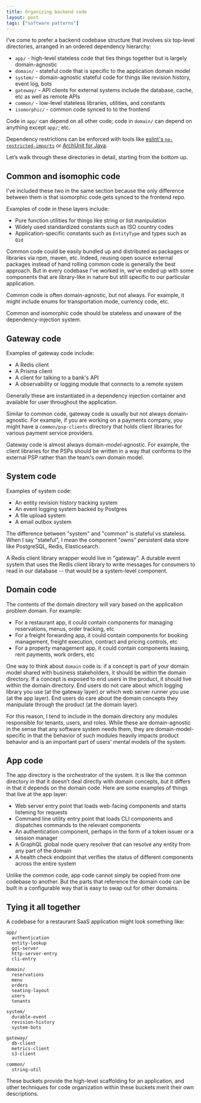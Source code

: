 ```yaml
---
title: Organizing backend code
layout: post
tags: ["software patterns"]
---
```


I’ve come to prefer a backend codebase structure that involves six top-level directories, arranged in an ordered dependency hierarchy:

- `app/` - high-level stateless code that ties things together but is largely domain-agnostic
- `domain/` - stateful code that is specific to the application domain model
- `system/` - domain-agnostic stateful code for things like revision history, event log, bots
- `gateway/` - API clients for external systems include the database, cache, etc as well as remote APIs
- `common/` - low-level stateless libraries, utilities, and constants
- `isomorphic/` - common code synced to to the frontend

Code in `app/` can depend on all other code; code in `domain/` can depend on anything except `app/`; etc.

Dependency restrictions can be enforced with tools like [eslint's `no-restricted-imports`](https://eslint.org/docs/rules/no-restricted-imports) or [ArchUnit for Java](https://www.archunit.org/).

Let’s walk through these directories in detail, starting from the bottom up.

## Common and isomophic code

I've included these two in the same section because the only difference between them is that isomorphic code gets synced to the frontend repo.

Examples of code in these layers include:

- Pure function utilities for things like string or list manipulation
- Widely used standardized constants such as ISO country codes
- Application-specific constants such as `EntityType` and types such as `Qid`

Common code could be easily bundled up and distributed as packages or libraries via npm, maven, etc. Indeed, reusing open source external packages instead of hand rolling common code is generally the best approach. But in every codebase I’ve worked in, we’ve ended up with some components that are library-like in nature but still specific to our particular application.

Common code is often domain-agnostic, but not always. For example, it might include enums for transportation mode, currency code, etc.

Common and isomorphic code should be stateless and unaware of the dependency-injection system.

## Gateway code

Examples of gateway code include:

- A Redis client
- A Prisma client
- A client for talking to a bank's API
- A observability or logging module that connects to a remote system

Generally these are instantiated in a dependency injection container and available for user throughout the application.

Similar to common code, gateway code is usually but not always domain-agnostic. For example, if you are working on a payments company, you might have a `common/psp-clients` directory that holds client libraries for various payment service providers.

Gateway code is almost always domain-_model_-agnostic. For example, the client libraries for the PSPs should be written in a way that conforms to the external PSP rather than the team's own domain model.

## System code

Examples of system code:

- An entity revision history tracking system
- An event logging system backed by Postgres
- A file upload system
- A email outbox system

The difference between "system" and "common" is stateful vs stateless. When I say "stateful", I mean the component "owns" persistent data store like PostgreSQL, Redis, Elasticsearch.

A Redis client library wrapper would live in "gateway". A durable event system that uses the Redis client library to write messages for consumers to read in our database -- that would be a system-level component.

## Domain code

The contents of the domain directory will vary based on the application problem domain. For example:

- For a restaurant app, it could contain components for managing reservations, menus, order tracking, etc
- For a freight forwarding app, it could contain components for booking management, freight execution, contract and pricing controls, etc
- For a property management app, it could contain components leasing, rent payments, work orders, etc

One way to think about `domain` code is: if a concept is part of your domain model shared with business stakeholders, it should be within the domain directory. If a concept is exposed to end users in the product, it should live within the domain directory. End users do not care about which logging library you use (at the gateway layer) or which web server runner you use (at the app layer). End users do care about the domain concepts they manipulate through the product (at the domain layer).

For this reason, I tend to include in the domain directory any modules responsible for tenants, users, and roles. While these are domain-agnostic in the sense that any software system needs them, they are domain-model-specific in that the behavior of such modules heavily impacts product behavior and is an important part of users' mental models of the system.

## App code

The app directory is the orchestrator of the system. It is like the common directory in that it doesn’t deal directly with domain concepts, but it differs in that it depends on the domain code. Here are some examples of things that live at the app layer:

- Web server entry point that loads web-facing components and starts listening for requests
- Command line utility entry point that loads CLI components and dispatches commands to the relevant components
- An authentication component, perhaps in the form of a token issuer or a session manager
- A GraphQL global node query resolver that can resolve any entity from any part of the domain
- A health check endpoint that verifies the status of different components across the entire system

Unlike the common code, app code cannot simply be copied from one codebase to another. But the parts that reference the domain code can be built in a configurable way that is easy to swap out for other domains.

## Tying it all together

A codebase for a restaurant SaaS application might look something like:

```
app/
  authentication
  entity-lookup
  gql-server
  http-server-entry
  cli-entry

domain/
  reservations
  menu
  orders
  seating-layout
  users
  tenants

system/
  durable-event
  revision-history
  system-bots

gateway/
  db-client
  metrics-client
  s3-client

common/
  string-util
```

These buckets provide the high-level scaffolding for an application, and other techniques for code organization within these buckets merit their own descriptions.
